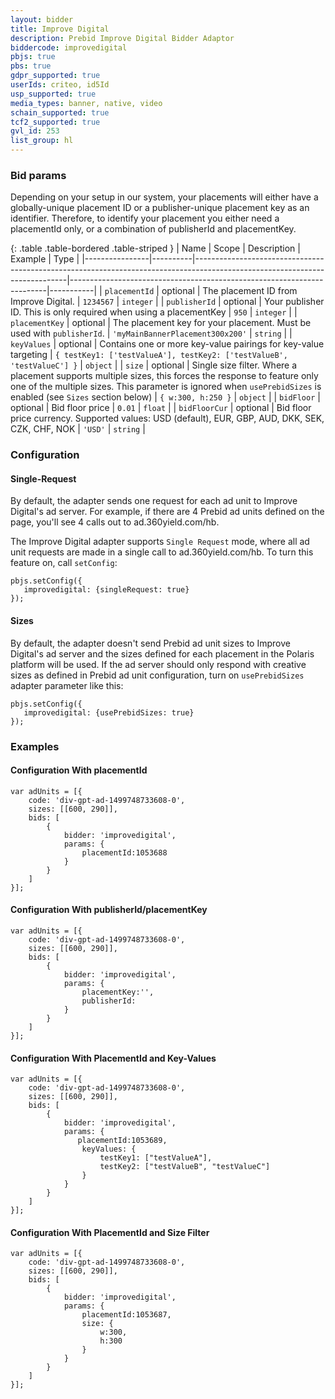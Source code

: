 ```yaml
---
layout: bidder
title: Improve Digital
description: Prebid Improve Digital Bidder Adaptor
biddercode: improvedigital
pbjs: true
pbs: true
gdpr_supported: true
userIds: criteo, id5Id
usp_supported: true
media_types: banner, native, video
schain_supported: true
tcf2_supported: true
gvl_id: 253
list_group: hl
---
```


### Bid params

Depending on your setup in our system, your placements will either have a globally-unique placement ID or a publisher-unique placement key as an identifier.  Therefore, to identify your placement you either need a placementId only, or a combination of publisherId and placementKey.

{: .table .table-bordered .table-striped }
| Name           | Scope    | Description                                                                                                                | Example                                                                | Type      |
|----------------|----------|----------------------------------------------------------------------------------------------------------------------------|------------------------------------------------------------------------|-----------|
| `placementId`  | optional | The placement ID from Improve Digital.                                                                                     | `1234567`                                                              | `integer` |
| `publisherId`  | optional | Your publisher ID.  This is only required when using a placementKey                                                        | `950`                                                                  | `integer` |
| `placementKey` | optional | The placement key for your placement.  Must be used with `publisherId`.                                                    | `'myMainBannerPlacement300x200'`                                       | `string`  |
| `keyValues`    | optional | Contains one or more key-value pairings for key-value targeting                                                            | `{ testKey1: ['testValueA'], testKey2: ['testValueB', 'testValueC'] }` | `object`  |
| `size`         | optional | Single size filter.  Where a placement supports multiple sizes, this forces the response to feature only one of the multiple sizes. This parameter is ignored when `usePrebidSizes` is enabled (see `Sizes` section below) | `{ w:300, h:250 }`                                                     | `object`  |
| `bidFloor`  | optional | Bid floor price | `0.01` | `float` |
| `bidFloorCur`  | optional | Bid floor price currency. Supported values: USD (default), EUR, GBP, AUD, DKK, SEK, CZK, CHF, NOK | `'USD'` | `string` |


### Configuration

#### Single-Request

By default, the adapter sends one request for each ad unit to Improve Digital's ad server. For example, if there are 4 Prebid ad units defined on the page, you'll see 4 calls out to ad.360yield.com/hb.

The Improve Digital adapter supports `Single Request` mode, where all ad unit requests are made in a single call to ad.360yield.com/hb. To turn this feature on, call `setConfig`:
```
pbjs.setConfig({
   improvedigital: {singleRequest: true}
});
```

#### Sizes

By default, the adapter doesn't send Prebid ad unit sizes to Improve Digital's ad server and the sizes defined for each placement in the Polaris platform will be used. If the ad server should only respond with creative sizes as defined in Prebid ad unit configuration, turn on `usePrebidSizes` adapter parameter like this:
```
pbjs.setConfig({
   improvedigital: {usePrebidSizes: true}
});
```

<a name="improvedigital-examples" />

### Examples

#### Configuration With placementId

    var adUnits = [{
        code: 'div-gpt-ad-1499748733608-0',
        sizes: [[600, 290]],
        bids: [
            {
                bidder: 'improvedigital',
                params: {
                    placementId:1053688
                }
            }
        ]
    }];

#### Configuration With publisherId/placementKey

    var adUnits = [{
        code: 'div-gpt-ad-1499748733608-0',
        sizes: [[600, 290]],
        bids: [
            {
                bidder: 'improvedigital',
                params: {
                    placementKey:'',
                    publisherId:
                }
            }
        ]
    }];

#### Configuration With PlacementId and Key-Values

    var adUnits = [{
        code: 'div-gpt-ad-1499748733608-0',
        sizes: [[600, 290]],
        bids: [
            {
                bidder: 'improvedigital',
                params: {
                   placementId:1053689,
                    keyValues: {
                        testKey1: ["testValueA"],
                        testKey2: ["testValueB", "testValueC"]
                    }
                }
            }
        ]
    }];

#### Configuration With PlacementId and Size Filter

    var adUnits = [{
        code: 'div-gpt-ad-1499748733608-0',
        sizes: [[600, 290]],
        bids: [
            {
                bidder: 'improvedigital',
                params: {
                    placementId:1053687,
                    size: {
                        w:300,
                        h:300
                    }
                }
            }
        ]
    }];
